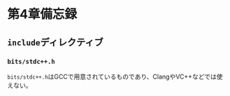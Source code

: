 # 第4章備忘録
## `include`ディレクティブ
### `bits/stdc++.h`
`bits/stdc++.h`はGCCで用意されているものであり、ClangやVC++などでは使えない。
